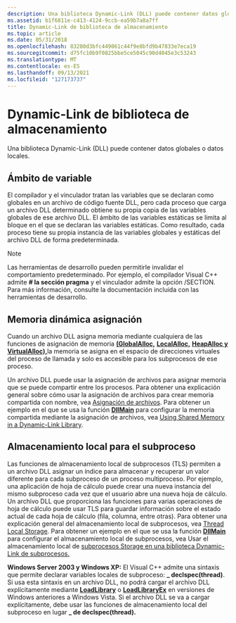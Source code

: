```yaml
---
description: Una biblioteca Dynamic-Link (DLL) puede contener datos globales o datos locales.
ms.assetid: b1f6811e-c413-4124-9ccb-ea59b7a8a7ff
title: Dynamic-Link de biblioteca de almacenamiento
ms.topic: article
ms.date: 05/31/2018
ms.openlocfilehash: 83280d3bfc449061c44f9e8bfd9b47833e7eca19
ms.sourcegitcommit: d75fc10b9f0825bbe5ce5045c90d4045e3c53243
ms.translationtype: MT
ms.contentlocale: es-ES
ms.lasthandoff: 09/13/2021
ms.locfileid: "127173737"
---
```

# <a name="dynamic-link-library-data"></a>Dynamic-Link de biblioteca de almacenamiento

Una biblioteca Dynamic-Link (DLL) puede contener datos globales o datos locales.

## <a name="variable-scope"></a>Ámbito de variable

El compilador y el vinculador tratan las variables que se declaran como globales en un archivo de código fuente DLL, pero cada proceso que carga un archivo DLL determinado obtiene su propia copia de las variables globales de ese archivo DLL. El ámbito de las variables estáticas se limita al bloque en el que se declaran las variables estáticas. Como resultado, cada proceso tiene su propia instancia de las variables globales y estáticas del archivo DLL de forma predeterminada.

> [!Note]  
> Las herramientas de desarrollo pueden permitirle invalidar el comportamiento predeterminado. Por ejemplo, el compilador Visual C++ admite **\# la sección pragma** y el vinculador admite la opción /SECTION. Para más información, consulte la documentación incluida con las herramientas de desarrollo.

 

## <a name="dynamic-memory-allocation"></a>Memoria dinámica asignación

Cuando un archivo DLL asigna memoria mediante cualquiera de las funciones de asignación de memoria [**(GlobalAlloc,**](/windows/desktop/api/winbase/nf-winbase-globalalloc) [**LocalAlloc,**](/windows/desktop/api/winbase/nf-winbase-localalloc) [**HeapAlloc y**](/windows/desktop/api/heapapi/nf-heapapi-heapalloc) [**VirtualAlloc),**](/windows/desktop/api/memoryapi/nf-memoryapi-virtualalloc)la memoria se asigna en el espacio de direcciones virtuales del proceso de llamada y solo es accesible para los subprocesos de ese proceso.

Un archivo DLL puede usar la asignación de archivos para asignar memoria que se puede compartir entre los procesos. Para obtener una explicación general sobre cómo usar la asignación de archivos para crear memoria compartida con nombre, vea [Asignación de archivos](/windows/desktop/Memory/file-mapping). Para obtener un ejemplo en el que se usa la función [**DllMain**](dllmain.md) para configurar la memoria compartida mediante la asignación de archivos, vea [Using Shared Memory in a Dynamic-Link Library](using-shared-memory-in-a-dynamic-link-library.md).

## <a name="thread-local-storage"></a>Almacenamiento local para el subproceso

Las funciones de almacenamiento local de subprocesos (TLS) permiten a un archivo DLL asignar un índice para almacenar y recuperar un valor diferente para cada subproceso de un proceso multiproceso. Por ejemplo, una aplicación de hoja de cálculo puede crear una nueva instancia del mismo subproceso cada vez que el usuario abre una nueva hoja de cálculo. Un archivo DLL que proporciona las funciones para varias operaciones de hoja de cálculo puede usar TLS para guardar información sobre el estado actual de cada hoja de cálculo (fila, columna, entre otras). Para obtener una explicación general del almacenamiento local de subprocesos, vea [Thread Local Storage](/windows/desktop/ProcThread/thread-local-storage). Para obtener un ejemplo en el que se usa la función [**DllMain**](dllmain.md) para configurar el almacenamiento local de subprocesos, vea Usar el almacenamiento local de [subprocesos Storage en una biblioteca Dynamic-Link de subprocesos.](using-thread-local-storage-in-a-dynamic-link-library.md)

**Windows Server 2003 y Windows XP:** El Visual C++ admite una sintaxis que permite declarar variables locales de subproceso: **\_ declspec(thread)**. Si usa esta sintaxis en un archivo DLL, no podrá cargar el archivo DLL explícitamente mediante [**LoadLibrary**](/windows/win32/api/libloaderapi/nf-libloaderapi-loadlibrarya) o [**LoadLibraryEx**](/windows/desktop/api/LibLoaderAPI/nf-libloaderapi-loadlibraryexa) en versiones de Windows anteriores a Windows Vista. Si el archivo DLL se va a cargar explícitamente, debe usar las funciones de almacenamiento local del subproceso en lugar **\_ de declspec(thread).**

 

 
